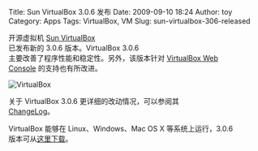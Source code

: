 Title: Sun VirtualBox 3.0.6 发布
Date: 2009-09-10 18:24
Author: toy
Category: Apps
Tags: VirtualBox, VM
Slug: sun-virtualbox-306-released

开源虚拟机 [Sun
VirtualBox](http://linuxtoy.org/archives/virtualbox.html)  
已发布新的 3.0.6 版本。VirtualBox 3.0.6  
主要改善了程序性能和稳定性。另外，该版本针对 [VirtualBox Web  
Console](http://code.google.com/p/vboxweb/) 的支持也有所改进。

![VirtualBox](http://i.linuxtoy.org/i/2007/10/virtualbox.png)

关于 VirtualBox 3.0.6 更详细的改动情况，可以参阅其  
[ChangeLog](http://www.virtualbox.org/wiki/Changelog)。

VirtualBox 能够在 Linux、Windows、Mac OS X 等系统上运行，3.0.6  
版本可从[这里下载](http://www.virtualbox.org/wiki/Downloads)。
